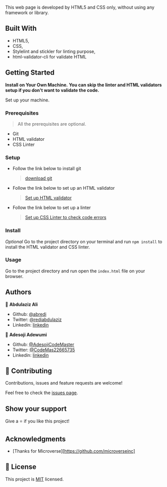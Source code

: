 This web page is developed by HTML5 and CSS only, without using any framework or library.

## Built With

- HTML5,
- CSS,
- Stylelint and stickler for linting purpose,
- html-validator-cli for validate HTML
## Getting Started
**Install on Your Own Machine.**
**You can skip the linter and HTML validators setup if you don't want to validate the code.**

Set up your machine.

### Prerequisites

  > All the prerequisites are optional.

- Git
- HTML validator
- CSS Linter

### Setup

- Follow the link below to install git
  > [download git](https://git-scm.com/downloads)
- Follow the link below to set up an HTML validator
  > [Set up HTML validator](https://github.com/microverseinc/linters-config/tree/master/html_validator)
- Follow the link below to set up a linter
  > [Set up CSS Linter to check code errors](https://github.com/microverseinc/linters-config/tree/master/css#troubleshooting)

### Install

*Optional*
Go to the project directory on your terminal and run `npm install` to install the HTML validator and CSS linter.

### Usage

Go to the project directory and run open the `index.html` file on your browser.

## Authors

👤 **Abdulaziz Ali**

- Github: [@abredi](https://github.com/abredi)
- Twitter: [@rediabdulaziz](https://twitter.com/rediabdulaziz)
- Linkedin: [linkedin](https://www.linkedin.com/in/abdulaziz-ali-98948011a)

👤 **Adesoji Adewumi**

- Github: [@AdesojiCodeMaster](https://github.com/AdesojiCodeMaster)
- Twitter: [@CodeMas22665735](https://twitter.com/CodeMas22665735)
- Linkedin: [linkedin](https://www.linkedin.com/in/adesoji-adewumi)

## 🤝 Contributing

Contributions, issues and feature requests are welcome!

Feel free to check the [issues page](issues/).

## Show your support

Give a ⭐️ if you like this project!

## Acknowledgments

- [Thanks for Microverse][https://github.com/microverseinc]

## 📝 License

This project is [MIT](LICENSE) licensed.
